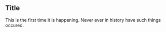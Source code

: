 ## Title

This is the first time it is happening. Never ever in history have such things occured. 


